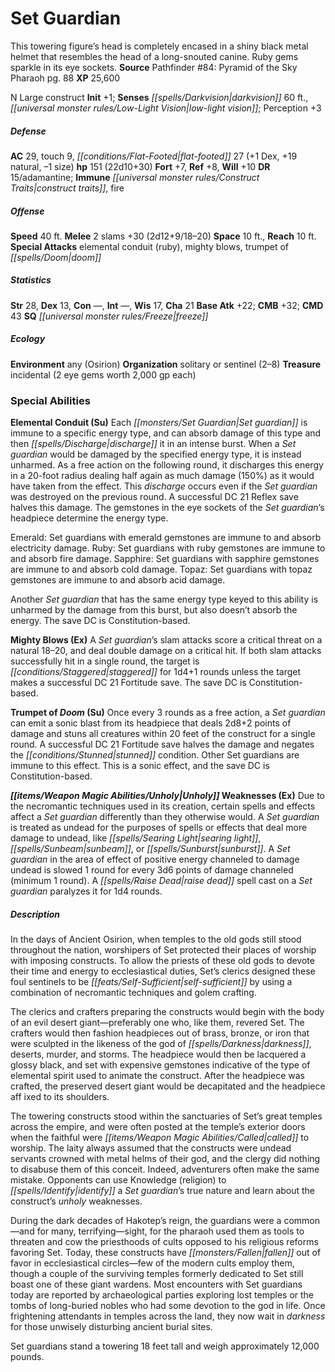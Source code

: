 ﻿---
cssclass: [monsters]
title1: Set Guardian
desc_short: This towering figure's head is completely encased in a shiny black metal
  helmet that resembles the head of a long-snouted canine. Ruby gems sparkle in its
  eye sockets.
title2: Set Guardian
CR: 13
sources:
- name: 'Pathfinder #84: Pyramid of the Sky Pharaoh'
  page: 88
  link: http://paizo.com/products/btpy97av?Pathfinder-Adventure-Path-84-Pyramid-of-the-Sky-Pharaoh
XP: 25600
alignment: N
size: Large
type: construct
initiative:
  bonus: 1
senses:
  darkvision: 60
  low-light vision: true
AC:
  AC: 29
  touch: 9
  flat_footed: 27
  components:
    dex: 1
    natural: 19
    size: -1
HP:
  HP: 151
  long: 22d10+30
saves:
  fort: 7
  ref: 8
  will: 10
DR:
- amount: 15
  weakness: adamantine
immunities:
- construct traits
- fire
speeds:
  base: 40
attacks:
  melee:
  - - text: 2 slams +30 (2d12+9/18-20)
      entries:
      - - damage: 2d12+9
          crit_range: 18-20
      count: 2
      attack: slams
      bonus:
      - 30
  special:
  - elemental conduit (ruby)
  - mighty blows
  - trumpet of doom
space: 10
reach: 10
ability_scores:
  STR: 28
  DEX: 13
  CON:
  INT:
  WIS: 17
  CHA: 21
BAB: 22
CMB: 32
CMD: 43
skills: {}
special_qualities:
- freeze
ecology:
  environment: any (Osirion)
  organization: solitary or sentinel (2-8)
  treasure_type: incidental
  treasure:
  - 2 eye gems worth 2,000 gp each
special_abilities:
  Elemental Conduit (Su): |-
    Each Set guardian is immune to a specific energy type, and can absorb damage of this type and then discharge it in an intense burst. When a Set guardian would be damaged by the specified energy type, it is instead unharmed. As a free action on the following round, it discharges this energy in a 20-foot radius dealing half again as much damage (150%) as it would have taken from the effect. This discharge occurs even if the Set guardian was destroyed on the previous round. A successful DC 21 Reflex save halves this damage. The gemstones in the eye sockets of the Set guardian's headpiece determine the energy type.

     Emerald: Set guardians with emerald gemstones are immune to and absorb electricity damage.
     Ruby: Set guardians with ruby gemstones are immune to and absorb fire damage.
     Sapphire: Set guardians with sapphire gemstones are immune to and absorb cold damage.
     Topaz: Set guardians with topaz gemstones are immune to and absorb acid damage.

     Another Set guardian that has the same energy type keyed to this ability is unharmed by the damage from this burst, but also doesn't absorb the energy. The save DC is Constitution-based.
  Mighty Blows (Ex): A Set guardian's slam attacks score a critical threat on a natural
    18-20, and deal double damage on a critical hit. If both slam attacks successfully
    hit in a single round, the target is staggered for 1d4+1 rounds unless the target
    makes a successful DC 21 Fortitude save. The save DC is Constitution-based.
  Trumpet of Doom (Su): Once every 3 rounds as a free action, a Set guardian can emit
    a sonic blast from its headpiece that deals 2d8+2 points of damage and stuns all
    creatures within 20 feet of the construct for a single round. A successful DC
    21 Fortitude save halves the damage and negates the stunned condition. Other Set
    guardians are immune to this effect. This is a sonic effect, and the save DC is
    Constitution-based.
  Unholy Weaknesses (Ex): Due to the necromantic techniques used in its creation,
    certain spells and effects affect a Set guardian differently than they otherwise
    would. A Set guardian is treated as undead for the purposes of spells or effects
    that deal more damage to undead, like searing light, sunbeam, or sunburst. A Set
    guardian in the area of effect of positive energy channeled to damage undead is
    slowed 1 round for every 3d6 points of damage channeled (minimum 1 round). A raise
    dead spell cast on a Set guardian paralyzes it for 1d4 rounds.
desc_long: |-
  In the days of Ancient Osirion, when temples to the old gods still stood throughout the nation, worshipers of Set protected their places of worship with imposing constructs. To allow the priests of these old gods to devote their time and energy to ecclesiastical duties, Set's clerics designed these foul sentinels to be self-sufficient by using a combination of necromantic techniques and golem crafting.

  The clerics and crafters preparing the constructs would begin with the body of an evil desert giant-preferably one who, like them, revered Set. The crafters would then fashion headpieces out of brass, bronze, or iron that were sculpted in the likeness of the god of darkness, deserts, murder, and storms. The headpiece would then be lacquered a glossy black, and set with expensive gemstones indicative of the type of elemental spirit used to animate the construct. After the headpiece was crafted, the preserved desert giant would be decapitated and the headpiece aff ixed to its shoulders.

  The towering constructs stood within the sanctuaries of Set's great temples across the empire, and were often posted at the temple's exterior doors when the faithful were called to worship. The laity always assumed that the constructs were undead servants crowned with metal helms of their god, and the clergy did nothing to disabuse them of this conceit. Indeed, adventurers often make the same mistake. Opponents can use Knowledge (religion) to identify a Set guardian's true nature and learn about the construct's unholy weaknesses.

  During the dark decades of Hakotep's reign, the guardians were a common-and for many, terrifying-sight, for the pharaoh used them as tools to threaten and cow the priesthoods of cults opposed to his religious reforms favoring Set. Today, these constructs have fallen out of favor in ecclesiastical circles-few of the modern cults employ them, though a couple of the surviving temples formerly dedicated to Set still boast one of these giant wardens. Most encounters with Set guardians today are reported by archaeological parties exploring lost temples or the tombs of long-buried nobles who had some devotion to the god in life. Once frightening attendants in temples across the land, they now wait in darkness for those unwisely disturbing ancient burial sites.

  Set guardians stand a towering 18 feet tall and weigh approximately 12,000 pounds.

---

# Set Guardian
This towering figure’s head is completely encased in a shiny black metal helmet that resembles the head of a long-snouted canine. Ruby gems sparkle in its eye sockets.
**Source** Pathfinder #84: Pyramid of the Sky Pharaoh pg. 88
**XP** 25,600

N Large construct
**Init** +1; **Senses** _[[spells/Darkvision|darkvision]]_ 60 ft., _[[universal monster rules/Low-Light Vision|low-light vision]]_; Perception +3

##### Defense

**AC** 29, touch 9, _[[conditions/Flat-Footed|flat-footed]]_ 27 (+1 Dex, +19 natural, –1 size)
**hp** 151 (22d10+30)
**Fort** +7, **Ref** +8, **Will** +10
**DR** 15/adamantine; **Immune** _[[universal monster rules/Construct Traits|construct traits]]_, fire

##### Offense
**Speed** 40 ft.
**Melee** 2 slams +30 (2d12+9/18–20)
**Space** 10 ft., **Reach** 10 ft.
**Special Attacks** elemental conduit (ruby), mighty blows, trumpet of _[[spells/Doom|doom]]_

##### Statistics
**Str** 28, **Dex** 13, **Con** —, **Int** —, **Wis** 17, **Cha** 21
**Base Atk** +22; **CMB** +32; **CMD** 43
**SQ** _[[universal monster rules/Freeze|freeze]]_

##### Ecology

**Environment** any (Osirion)
**Organization** solitary or sentinel (2–8)
**Treasure** incidental (2 eye gems worth 2,000 gp each)

### Special Abilities

**Elemental Conduit (Su)** Each _[[monsters/Set Guardian|Set guardian]]_ is immune to a specific energy type, and can absorb damage of this type and then _[[spells/Discharge|discharge]]_ it in an intense burst. When a _Set guardian_ would be damaged by the specified energy type, it is instead unharmed. As a free action on the following round, it discharges this energy in a 20-foot radius dealing half again as much damage (150%) as it would have taken from the effect. This _discharge_ occurs even if the _Set guardian_ was destroyed on the previous round. A successful DC 21 Reflex save halves this damage. The gemstones in the eye sockets of the _Set guardian_’s headpiece determine the energy type.

Emerald: Set guardians with emerald gemstones are immune to and absorb electricity damage.
 Ruby: Set guardians with ruby gemstones are immune to and absorb fire damage.
 Sapphire: Set guardians with sapphire gemstones are immune to and absorb cold damage.
 Topaz: Set guardians with topaz gemstones are immune to and absorb acid damage.

Another _Set guardian_ that has the same energy type keyed to this ability is unharmed by the damage from this burst, but also doesn’t absorb the energy. The save DC is Constitution-based.

**Mighty Blows (Ex)** A _Set guardian_’s slam attacks score a critical threat on a natural 18–20, and deal double damage on a critical hit. If both slam attacks successfully hit in a single round, the target is _[[conditions/Staggered|staggered]]_ for 1d4+1 rounds unless the target makes a successful DC 21 Fortitude save. The save DC is Constitution-based.

**Trumpet of _Doom_ (Su)** Once every 3 rounds as a free action, a _Set guardian_ can emit a sonic blast from its headpiece that deals 2d8+2 points of damage and stuns all creatures within 20 feet of the construct for a single round. A successful DC 21 Fortitude save halves the damage and negates the _[[conditions/Stunned|stunned]]_ condition. Other Set guardians are immune to this effect. This is a sonic effect, and the save DC is Constitution-based.

**_[[items/Weapon Magic Abilities/Unholy|Unholy]]_ Weaknesses (Ex)** Due to the necromantic techniques used in its creation, certain spells and effects affect a _Set guardian_ differently than they otherwise would. A _Set guardian_ is treated as undead for the purposes of spells or effects that deal more damage to undead, like _[[spells/Searing Light|searing light]]_, _[[spells/Sunbeam|sunbeam]]_, or _[[spells/Sunburst|sunburst]]_. A _Set guardian_ in the area of effect of positive energy channeled to damage undead is slowed 1 round for every 3d6 points of damage channeled (minimum 1 round). A _[[spells/Raise Dead|raise dead]]_ spell cast on a _Set guardian_ paralyzes it for 1d4 rounds.

##### Description

In the days of Ancient Osirion, when temples to the old gods still stood throughout the nation, worshipers of Set protected their places of worship with imposing constructs. To allow the priests of these old gods to devote their time and energy to ecclesiastical duties, Set’s clerics designed these foul sentinels to be _[[feats/Self-Sufficient|self-sufficient]]_ by using a combination of necromantic techniques and golem crafting.

The clerics and crafters preparing the constructs would begin with the body of an evil desert giant—preferably one who, like them, revered Set. The crafters would then fashion headpieces out of brass, bronze, or iron that were sculpted in the likeness of the god of _[[spells/Darkness|darkness]]_, deserts, murder, and storms. The headpiece would then be lacquered a glossy black, and set with expensive gemstones indicative of the type of elemental spirit used to animate the construct. After the headpiece was crafted, the preserved desert giant would be decapitated and the headpiece aff ixed to its shoulders.

The towering constructs stood within the sanctuaries of Set’s great temples across the empire, and were often posted at the temple’s exterior doors when the faithful were _[[items/Weapon Magic Abilities/Called|called]]_ to worship. The laity always assumed that the constructs were undead servants crowned with metal helms of their god, and the clergy did nothing to disabuse them of this conceit. Indeed, adventurers often make the same mistake. Opponents can use Knowledge (religion) to _[[spells/Identify|identify]]_ a _Set guardian_’s true nature and learn about the construct’s _unholy_ weaknesses.

During the dark decades of Hakotep’s reign, the guardians were a common—and for many, terrifying—sight, for the pharaoh used them as tools to threaten and cow the priesthoods of cults opposed to his religious reforms favoring Set. Today, these constructs have _[[monsters/Fallen|fallen]]_ out of favor in ecclesiastical circles—few of the modern cults employ them, though a couple of the surviving temples formerly dedicated to Set still boast one of these giant wardens. Most encounters with Set guardians today are reported by archaeological parties exploring lost temples or the tombs of long-buried nobles who had some devotion to the god in life. Once frightening attendants in temples across the land, they now wait in _darkness_ for those unwisely disturbing ancient burial sites.

Set guardians stand a towering 18 feet tall and weigh approximately 12,000 pounds.